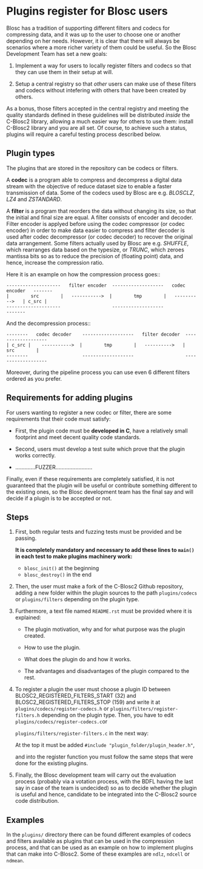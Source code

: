 Plugins register for Blosc users
=============================================================================

Blosc has a tradition of supporting different filters and codecs for compressing data,
and it was up to the user to choose one or another depending on her needs.
However, it is clear that there will always be scenarios where a more richer variety
of them could be useful.  So the Blosc Development Team has set a new goals:

1) Implement a way for users to locally register filters and codecs so that they can use
   them in their setup at will.

2) Setup a central registry so that *other* users can make use of these filters and codecs
   without intefering with others that have been created by others.

As a bonus, those filters accepted in the central registry and meeting the quality standards
defined in these guidelines will be distributed *inside* the C-Blosc2 library,
allowing a much easier way for others to use them: install C-Blosc2 library and you are all set.
Of course, to achieve such a status, plugins will require a careful testing process described below.


Plugin types
--------------

The plugins that are stored in the repository can be codecs or filters.

A **codec** is a program able to compress and decompress a digital data stream
with the objective of reduce dataset size to enable a faster transmission
of data.
Some of the codecs used by Blosc are e.g. *BLOSCLZ*, *LZ4* and *ZSTANDARD*.

A **filter** is a program that reorders the data without
changing its size, so that the initial and final size are equal.
A filter consists of encoder and decoder. Filter encoder is applyed before
using the codec compressor (or codec encoder) in order to make data easier to compress
and filter decoder is used after codec decompressor (or codec decoder) to recover
the original data arrangement.
Some filters actually used by Blosc are e.g. *SHUFFLE*, which rearranges data 
based on the typesize, or *TRUNC*, which zeroes mantissa bits so as to reduce
the precision of (floating point) data, and hence, increase the compression ratio.

Here it is an example on how the compression process goes::


    --------------------   filter encoder  -------------------   codec encoder   -------
    |        src        |   ----------->  |        tmp        |   ---------->   | c_src |
    --------------------                   -------------------                   -------

And the decompression process::

    --------   codec decoder    -------------------   filter decoder  -------------------
    | c_src |    ----------->  |        tmp        |   ---------->   |        src        |
    --------                    -------------------                   -------------------

Moreover, during the pipeline process you can use even 6 different 
filters ordered as you prefer.


Requirements for adding plugins
-------------------------------

For users wanting to register a new codec or filter, there are some requirements
that their code must satisfy:

- First, the plugin code must be **developed in C**, have a relatively small footprint
  and meet decent quality code standards.

- Second, users must develop a test suite which prove that the plugin works correctly.

- .............FUZZER........................

Finally, even if these requirements are completely satisfied, it is not
guaranteed that the plugin will be useful or contribute something
different to the existing ones, so the Blosc development team has the final
say and will decide if a plugin is to be accepted or not.


Steps
-----

1. First, both regular tests and fuzzing tests must be provided and be passing.

   **It is completely mandatory and necessary to add these lines to `main()` in each test to make plugins machinery work:**
   - `blosc_init()` at the beginning
   - `blosc_destroy()` in the end


2. Then, the user must make a fork of the C-Blosc2 Github repository,
   adding a new folder within the plugin sources to the path `plugins/codecs` or
   `plugins/filters` depending on the plugin type.

3. Furthermore, a text file named `README.rst` must be provided where it is explained:

   * The plugin motivation, why and for what purpose was the plugin created.

   * How to use the plugin.

   * What does the plugin do and how it works.

   * The advantages and disadvantages of the plugin compared to the rest.

4. To register a plugin the user must choose a plugin ID between BLOSC2_REGISTERED_FILTERS_START (32) and BLOSC2_REGISTERED_FILTERS_STOP (159) and
   write it at `plugins/codecs/register-codecs.h`
   or `plugins/filters/register-filters.h` depending on the plugin type. Then, you have to edit `plugins/codecs/register-codecs.c`or 
   
   `plugins/filters/register-filters.c` in the next way:
  
   At the top it must be added `#include "plugin_folder/plugin_header.h"`, 
   
   and into the register function you must follow the same steps that were done for the existing plugins.
   

5. Finally, the Blosc development team will carry out the evaluation process
   (probably via a votation process, with the BDFL having the last say in case of the team is undecided)
   so as to decide whether the plugin is useful and hence, candidate to be integrated into the C-Blosc2
   source code distribution.


Examples
--------

In the `plugins/` directory there can be found different examples of codecs and filters
available as plugins that can be used in the compression process, and that
can be used as an example on how to implement plugins that can make into C-Blosc2.
Some of these examples are `ndlz`, `ndcell` or `ndmean`.




